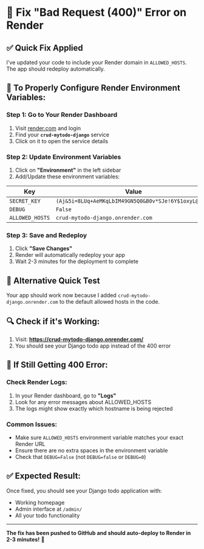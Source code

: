 # 🚨 Fix "Bad Request (400)" Error on Render

## ✅ **Quick Fix Applied**
I've updated your code to include your Render domain in `ALLOWED_HOSTS`. The app should redeploy automatically.

## 🔧 **To Properly Configure Render Environment Variables:**

### Step 1: Go to Your Render Dashboard
1. Visit [render.com](https://render.com) and login
2. Find your **`crud-mytodo-django`** service
3. Click on it to open the service details

### Step 2: Update Environment Variables
1. Click on **"Environment"** in the left sidebar
2. Add/Update these environment variables:

| Key | Value |
|-----|-------|
| `SECRET_KEY` | `(Aj&5i=8LUq+AeMKqLbIM49GN5Q0&B0v*SJe!6Y$1oxyL@YFBp` |
| `DEBUG` | `False` |
| `ALLOWED_HOSTS` | `crud-mytodo-django.onrender.com` |

### Step 3: Save and Redeploy
1. Click **"Save Changes"**
2. Render will automatically redeploy your app
3. Wait 2-3 minutes for the deployment to complete

## 🎯 **Alternative Quick Test**
Your app should work now because I added `crud-mytodo-django.onrender.com` to the default allowed hosts in the code.

## 🔍 **Check if it's Working:**
1. Visit: **https://crud-mytodo-django.onrender.com/**
2. You should see your Django todo app instead of the 400 error

## 🚨 **If Still Getting 400 Error:**

### Check Render Logs:
1. In your Render dashboard, go to **"Logs"**
2. Look for any error messages about ALLOWED_HOSTS
3. The logs might show exactly which hostname is being rejected

### Common Issues:
- Make sure `ALLOWED_HOSTS` environment variable matches your exact Render URL
- Ensure there are no extra spaces in the environment variable
- Check that `DEBUG=False` (not `DEBUG=false` or `DEBUG=0`)

## ✅ **Expected Result:**
Once fixed, you should see your Django todo application with:
- Working homepage
- Admin interface at `/admin/`
- All your todo functionality

---

**The fix has been pushed to GitHub and should auto-deploy to Render in 2-3 minutes!** 🚀